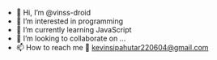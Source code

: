 - 👋 Hi, I’m @vinss-droid
- 👀 I’m interested in programming
- 🌱 I’m currently learning JavaScript
- 💞️ I’m looking to collaborate on ...
- 📫 How to reach me 
      💌 kevinsipahutar220604@gmail.com

<!---
vinss-droid/vinss-droid is a ✨ special ✨ repository because its `README.md` (this file) appears on your GitHub profile.
You can click the Preview link to take a look at your changes.
--->
